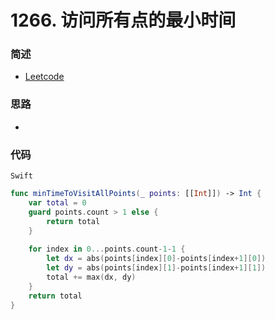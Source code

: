 # 1266. 访问所有点的最小时间

### 简述

- [Leetcode](https://leetcode-cn.com/problems/minimum-time-visiting-all-points/)

### 思路

- 

### 代码

`Swift`

```swift
func minTimeToVisitAllPoints(_ points: [[Int]]) -> Int {
    var total = 0
    guard points.count > 1 else {
        return total
    }
    
    for index in 0...points.count-1-1 {
        let dx = abs(points[index][0]-points[index+1][0])
        let dy = abs(points[index][1]-points[index+1][1])
        total += max(dx, dy)
    }
    return total
}

```